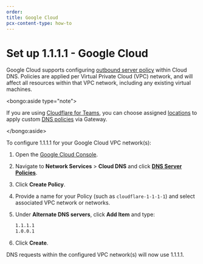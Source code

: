 ```yaml
---
order:
title: Google Cloud
pcx-content-type: how-to
---
```


# Set up 1.1.1.1 - Google Cloud

Google Cloud supports configuring [outbound server policy](https://cloud.google.com/dns/docs/server-policies-overview#dns-server-policy-out) within Cloud DNS. Policies are applied per Virtual Private Cloud (VPC) network, and will affect all resources within that VPC network, including any existing virtual machines.

<bongo:aside type="note">

If you are using [Cloudflare for Teams](https://developers.cloudflare.com/cloudflare-one/), you can choose assigned [locations](https://developers.cloudflare.com/cloudflare-one/connections/connect-networks/locations) to apply custom [DNS policies](https://developers.cloudflare.com/cloudflare-one/policies/filtering/dns-policies-builder) via Gateway.

</bongo:aside>

To configure 1.1.1.1 for your Google Cloud VPC network(s):

1. Open the [Google Cloud Console](https://console.cloud.google.com).

1. Navigate to **Network Services** > **Cloud DNS** and click [**DNS Server Policies**](https://console.cloud.google.com/net-services/dns/policies).

1. Click **Create Policy**.

1. Provide a name for your Policy (such as `cloudflare-1-1-1-1`) and select associated VPC network or networks.

1. Under **Alternate DNS servers**, click **Add Item** and type:

   ```txt
   1.1.1.1
   1.0.0.1
   ```

1. Click **Create**.

DNS requests within the configured VPC network(s) will now use 1.1.1.1.
